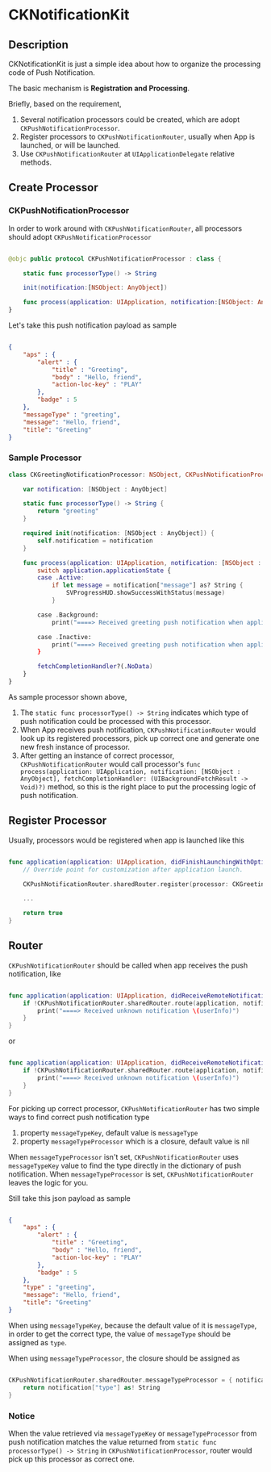 # CKNotificationKit

## Description

CKNotificationKit is just a simple idea about how to organize the processing code of Push Notification.   

The basic mechanism is **Registration and Processing**.

Briefly, based on the requirement,  
1. Several notification processors could be created, which are adopt `CKPushNotificationProcessor`.  
2. Register processors to `CKPushNotificationRouter`, usually when App is launched, or will be launched.  
3. Use `CKPushNotificationRouter` at `UIApplicationDelegate` relative methods.  

## Create Processor

### CKPushNotificationProcessor

In order to work around with `CKPushNotificationRouter`, all processors should adopt `CKPushNotificationProcessor`

```swift

@objc public protocol CKPushNotificationProcessor : class {

    static func processorType() -> String

    init(notification:[NSObject: AnyObject])

    func process(application: UIApplication, notification:[NSObject: AnyObject], fetchCompletionHandler:(UIBackgroundFetchResult -> Void)?)
}

```

Let's take this push notification payload as sample

```json

{
    "aps" : {
        "alert" : {
            "title" : "Greeting",
            "body" : "Hello, friend",
            "action-loc-key" : "PLAY"
        },
        "badge" : 5
    },    
    "messageType" : "greeting",
    "message": "Hello, friend",
    "title": "Greeting"
}

```


### Sample Processor

```swift
class CKGreetingNotificationProcessor: NSObject, CKPushNotificationProcessor {

    var notification: [NSObject : AnyObject]

    static func processorType() -> String {
        return "greeting"
    }

    required init(notification: [NSObject : AnyObject]) {
        self.notification = notification
    }

    func process(application: UIApplication, notification: [NSObject : AnyObject], fetchCompletionHandler: (UIBackgroundFetchResult -> Void)?) {
        switch application.applicationState {
        case .Active:
            if let message = notification["message"] as? String {
                SVProgressHUD.showSuccessWithStatus(message)
            }

        case .Background:
            print("====> Received greeting push notification when application is in background")

        case .Inactive:
            print("====> Received greeting push notification when application is inactive")
        }

        fetchCompletionHandler?(.NoData)
    }
}

```

As sample processor shown above,  
1. The `static func processorType() -> String` indicates which type of push notification could be processed with this processor.
2. When App receives push notification, `CKPushNotificationRouter` would look up its registered processors, pick up correct one and generate one new fresh instance of processor.
3. After getting an instance of correct processor, `CKPushNotificationRouter` would call processor's `func process(application: UIApplication, notification: [NSObject : AnyObject], fetchCompletionHandler: (UIBackgroundFetchResult -> Void)?)` method, so this is the right place to put the processing logic of push notification.


## Register Processor

Usually, processors would be registered when app is launched like this

```swift

func application(application: UIApplication, didFinishLaunchingWithOptions launchOptions: [NSObject: AnyObject]?) -> Bool {
    // Override point for customization after application launch.

    CKPushNotificationRouter.sharedRouter.register(processor: CKGreetingNotificationProcessor.self)    

    ...

    return true
}

```

## Router

`CKPushNotificationRouter` should be called when app receives the push notification, like

```swift

func application(application: UIApplication, didReceiveRemoteNotification userInfo: [NSObject : AnyObject]) {
    if !CKPushNotificationRouter.sharedRouter.route(application, notification: userInfo, fetchCompletionHandler: nil) {
        print("====> Received unknown notification \(userInfo)")
    }
}

```

or

```swift

func application(application: UIApplication, didReceiveRemoteNotification userInfo: [NSObject : AnyObject], fetchCompletionHandler completionHandler: (UIBackgroundFetchResult) -> Void) {
    if !CKPushNotificationRouter.sharedRouter.route(application, notification: userInfo, fetchCompletionHandler: completionHandler) {
        print("====> Received unknown notification \(userInfo)")
    }
}

```

For picking up correct processor, `CKPushNotificationRouter` has two simple ways to find correct push notification type
1. property `messageTypeKey`, default value is `messageType`
2. property `messageTypeProcessor` which is a closure, default value is nil

When `messageTypeProcessor` isn't set, `CKPushNotificationRouter` uses `messageTypeKey` value to find the type directly in the dictionary of push notification. When `messageTypeProcessor` is set, `CKPushNotificationRouter` leaves the logic for you.

Still take this json payload as sample

```json

{
    "aps" : {
        "alert" : {
            "title" : "Greeting",
            "body" : "Hello, friend",
            "action-loc-key" : "PLAY"
        },
        "badge" : 5
    },    
    "type" : "greeting",
    "message": "Hello, friend",
    "title": "Greeting"
}

```

When using `messageTypeKey`, because the default value of it is `messageType`, in order to get the correct type, the value of `messageType` should be assigned as `type`.


When using `messageTypeProcessor`, the closure should be assigned as

```swift

CKPushNotificationRouter.sharedRouter.messageTypeProcessor = { notification in
    return notification["type"] as! String
}

```

### Notice

When the value retrieved via `messageTypeKey` or `messageTypeProcessor` from push notification matches the value returned from `static func processorType() -> String` in `CKPushNotificationProcessor`, router would pick up this processor as correct one.
